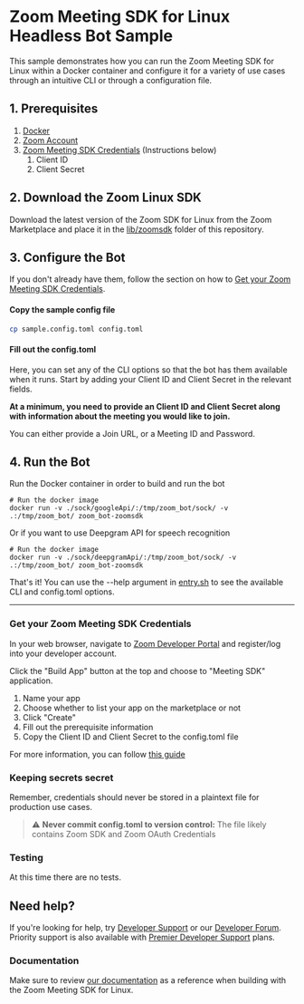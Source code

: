 # Zoom Meeting SDK for Linux Headless Bot Sample

This sample demonstrates how you can run the Zoom Meeting SDK for Linux within a Docker container and configure it for a
variety of use cases through an intuitive CLI or through a configuration file.

## 1. Prerequisites

1. [Docker](https://www.docker.com/)
1. [Zoom Account](https://support.zoom.us/hc/en-us/articles/207278726-Plan-Types-)
1. [Zoom Meeting SDK Credentials](#config:-sdk-credentials) (Instructions below)
    1. Client ID
    1. Client Secret

## 2. Download the Zoom Linux SDK

Download the latest version of the Zoom SDK for Linux from the Zoom Marketplace and place it in
the [lib/zoomsdk](lib/zoomsdk) folder of this repository.

## 3. Configure the Bot

If you don't already have them, follow the section on how
to [Get your Zoom Meeting SDK Credentials](#get-your-zoom-meeting-sdk-credentials).


#### Copy the sample config file

```bash
cp sample.config.toml config.toml
```

#### Fill out the config.toml

Here, you can set any of the CLI options so that the bot has them available when it runs. Start by adding your Client ID and Client Secret in the relevant fields.

**At a minimum, you need to provide an Client ID and Client Secret along with information about the meeting you would like to join.**

You can either provide a Join URL, or a Meeting ID and Password.

## 4. Run the Bot

Run the Docker container in order to build and run the bot

```shell
# Run the docker image
docker run -v ./sock/googleApi/:/tmp/zoom_bot/sock/ -v .:/tmp/zoom_bot/ zoom_bot-zoomsdk
```
Or if you want to use Deepgram API for speech recognition
```shell
# Run the docker image
docker run -v ./sock/deepgramApi/:/tmp/zoom_bot/sock/ -v .:/tmp/zoom_bot/ zoom_bot-zoomsdk
```

That's it! You can use the --help argument in [entry.sh](bin/entry.sh) to see the available CLI and config.toml options.
___
### Get your Zoom Meeting SDK Credentials

In your web browser, navigate to [Zoom Developer Portal](https://developers.zoom.us/) and register/log into your
developer account.

Click the "Build App" button at the top and choose to "Meeting SDK" application.

1. Name your app
2. Choose whether to list your app on the marketplace or not
3. Click "Create"
4. Fill out the prerequisite information
5. Copy the Client ID and Client Secret to the config.toml file

For more information, you can follow [this guide](https://developers.zoom.us/docs/meeting-sdk/developer-accounts/)

### Keeping secrets secret

Remember, credentials should never be stored in a plaintext file for production use cases.

> :warning: **Never commit config.toml to version control:** The file likely contains Zoom SDK and Zoom OAuth
> Credentials

### Testing

At this time there are no tests.

## Need help?

If you're looking for help, try [Developer Support](https://devsupport.zoom.us) or
our [Developer Forum](https://devforum.zoom.us). Priority support is also available
with [Premier Developer Support](https://zoom.us/docs/en-us/developer-support-plans.html) plans.

### Documentation

Make sure to review [our documentation](https://developers.zoom.us/docs/meeting-sdk/linux/) as a reference when building
with the Zoom Meeting SDK for Linux.
